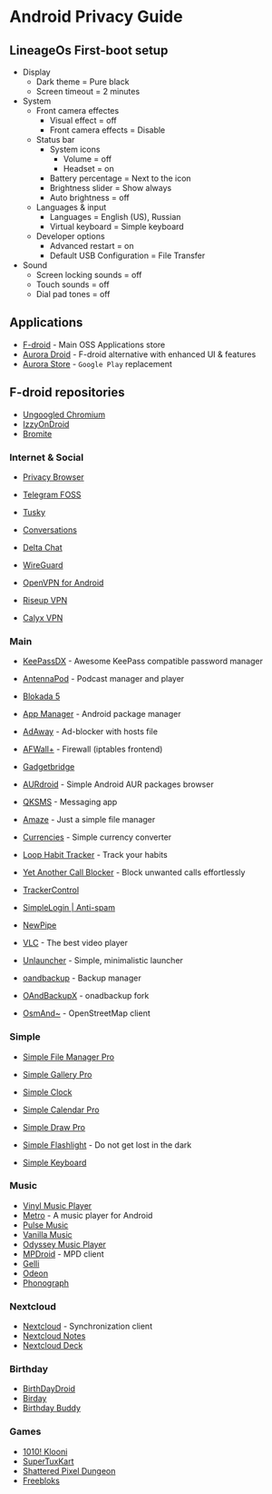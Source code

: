 # Android Privacy Guide

## LineageOs First-boot setup
- Display
    * Dark theme = Pure black
    * Screen timeout = 2 minutes
- System
    * Front camera effectes
        - Visual effect = off
        - Front camera effects = Disable
    * Status bar
        - System icons
            * Volume = off
            * Headset = on
        - Battery percentage = Next to the icon
        - Brightness slider = Show always
        - Auto brightness = off
    * Languages & input
        - Languages = English (US), Russian
        - Virtual keyboard = Simple keyboard
    * Developer options
        - Advanced restart = on
        - Default USB Configuration = File Transfer
- Sound
    * Screen locking sounds = off
    * Touch sounds = off
    * Dial pad tones = off

## Applications

- [F-droid](https://f-droid.org/) - Main OSS Applications store
- [Aurora Droid](https://f-droid.org/en/packages/com.aurora.adroid/) - F-droid alternative with enhanced UI & features
- [Aurora Store](https://f-droid.org/en/packages/com.aurora.store/) - `Google Play` replacement

## F-droid repositories
- [Ungoogled Chromium](https://www.droidware.info/fdroid/repo/?fingerprint=2144449AB1DD270EC31B6087409B5D0EA39A75A9F290DA62AC1B238A0EAAF851)
- [IzzyOnDroid](https://apt.izzysoft.de/fdroid/repo/?fingerprint=3BF0D6ABFEAE2F401707B6D966BE743BF0EEE49C2561B9BA39073711F628937A)
- [Bromite](https://fdroid.bromite.org/fdroid/repo/?fingerprint=E1EE5CD076D7B0DC84CB2B45FB78B86DF2EB39A3B6C56BA3DC292A5E0C3B9504)

### Internet & Social
- [Privacy Browser](https://f-droid.org/en/packages/com.stoutner.privacybrowser.standard/)
- [Telegram FOSS](https://f-droid.org/en/packages/org.telegram.messenger/)
- [Tusky](https://f-droid.org/en/packages/com.keylesspalace.tusky/)
- [Conversations](https://f-droid.org/en/packages/eu.siacs.conversations/)
- [Delta Chat](https://f-droid.org/en/packages/com.b44t.messenger/)

- [WireGuard](https://f-droid.org/en/packages/com.wireguard.android/)
- [OpenVPN for Android](https://f-droid.org/en/packages/de.blinkt.openvpn/)
- [Riseup VPN](https://f-droid.org/en/packages/se.leap.riseupvpn/)
- [Calyx VPN](https://f-droid.org/en/packages/org.calyxinstitute.vpn/)

### Main
- [KeePassDX](https://f-droid.org/en/packages/com.kunzisoft.keepass.libre/) - Awesome KeePass compatible password manager
- [AntennaPod](https://f-droid.org/en/packages/de.danoeh.antennapod/) - Podcast manager and player
- [Blokada 5](https://f-droid.org/en/packages/org.blokada.fem.fdroid/)
- [App Manager](https://f-droid.org/en/packages/io.github.muntashirakon.AppManager/) - Android package manager
- [AdAway](https://f-droid.org/en/packages/org.adaway/) - Ad-blocker with hosts file
- [AFWall+](https://f-droid.org/en/packages/dev.ukanth.ufirewall/) - Firewall (iptables frontend)
- [Gadgetbridge](https://f-droid.org/en/packages/nodomain.freeyourgadget.gadgetbridge/)
- [AURdroid](https://f-droid.org/en/packages/com.rascarlo.aurdroid/) - Simple Android AUR packages browser
- [QKSMS](https://f-droid.org/en/packages/com.moez.QKSMS/) - Messaging app
- [Amaze](https://f-droid.org/en/packages/com.amaze.filemanager/) - Just a simple file manager
- [Currencies](https://f-droid.org/en/packages/de.salomax.currencies/) - Simple currency converter
- [Loop Habit Tracker](https://f-droid.org/en/packages/org.isoron.uhabits/) - Track your habits
- [Yet Another Call Blocker](https://f-droid.org/en/packages/dummydomain.yetanothercallblocker/) - Block unwanted calls effortlessly
- [TrackerControl](https://f-droid.org/en/packages/net.kollnig.missioncontrol.fdroid/)
- [SimpleLogin | Anti-spam](https://f-droid.org/en/packages/io.simplelogin.android.fdroid/)
- [NewPipe](https://f-droid.org/en/packages/org.schabi.newpipe/)
- [VLC](https://f-droid.org/en/packages/org.videolan.vlc/) - The best video player
- [Unlauncher](https://f-droid.org/en/packages/com.jkuester.unlauncher/) - Simple, minimalistic launcher

- [oandbackup](https://f-droid.org/en/packages/dk.jens.backup/) - Backup manager
- [OAndBackupX](https://f-droid.org/en/packages/com.machiav3lli.backup/) - onadbackup fork
- [OsmAnd~](https://f-droid.org/en/packages/net.osmand.plus/) - OpenStreetMap client

### Simple
- [Simple File Manager Pro](https://f-droid.org/en/packages/com.simplemobiletools.filemanager.pro/)
- [Simple Gallery Pro](https://f-droid.org/en/packages/com.simplemobiletools.gallery.pro/)
- [Simple Clock](https://f-droid.org/en/packages/com.simplemobiletools.clock/)
- [Simple Calendar Pro](https://f-droid.org/en/packages/com.simplemobiletools.calendar.pro/)
- [Simple Draw Pro](https://f-droid.org/en/packages/com.simplemobiletools.draw.pro/)
- [Simple Flashlight](https://f-droid.org/en/packages/com.simplemobiletools.flashlight/) - Do not get lost in the dark

- [Simple Keyboard](https://f-droid.org/en/packages/rkr.simplekeyboard.inputmethod/)

### Music
- [Vinyl Music Player](https://f-droid.org/en/packages/com.poupa.vinylmusicplayer/)
- [Metro](https://f-droid.org/en/packages/io.github.muntashirakon.Music/) - A music player for Android
- [Pulse Music](https://f-droid.org/en/packages/com.hardcodecoder.pulsemusic/)
- [Vanilla Music](https://f-droid.org/en/packages/ch.blinkenlights.android.vanilla/)
- [Odyssey Music Player](https://f-droid.org/en/packages/org.gateshipone.odyssey/)
- [MPDroid](https://f-droid.org/en/packages/com.namelessdev.mpdroid/) - MPD client
- [Gelli](https://f-droid.org/en/packages/com.dkanada.gramophone/)
- [Odeon](https://f-droid.org/en/packages/fr.nihilus.music/)
- [Phonograph](https://f-droid.org/en/packages/com.kabouzeid.gramophone/)

### Nextcloud
- [Nextcloud](https://f-droid.org/en/packages/com.nextcloud.client/) - Synchronization client
- [Nextcloud Notes](https://f-droid.org/en/packages/it.niedermann.owncloud.notes/)
- [Nextcloud Deck](https://f-droid.org/en/packages/it.niedermann.nextcloud.deck/)

### Birthday
- [BirthDayDroid](https://f-droid.org/en/packages/com.tmendes.birthdaydroid/)
- [Birday](https://f-droid.org/en/packages/com.minar.birday/)
- [Birthday Buddy](https://f-droid.org/en/packages/com.procrastimax.birthdaybuddy/)

### Games
- [1010! Klooni](https://f-droid.org/en/packages/dev.lonami.klooni/)
- [SuperTuxKart](https://f-droid.org/en/packages/org.supertuxkart.stk)
- [Shattered Pixel Dungeon](https://f-droid.org/en/packages/com.shatteredpixel.shatteredpixeldungeon/)
- [Freebloks](https://f-droid.org/en/packages/de.saschahlusiak.freebloks/)
